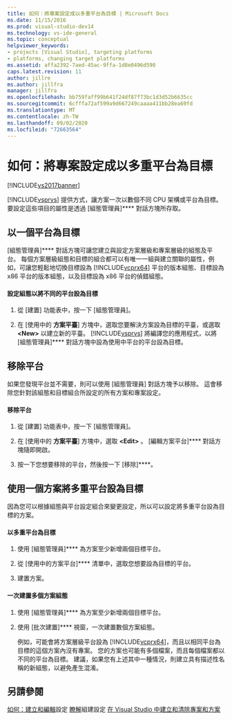 ```yaml
---
title: 如何：將專案設定成以多重平台為目標 | Microsoft Docs
ms.date: 11/15/2016
ms.prod: visual-studio-dev14
ms.technology: vs-ide-general
ms.topic: conceptual
helpviewer_keywords:
- projects [Visual Studio], targeting platforms
- platforms, changing target platforms
ms.assetid: affa2392-7aed-45ac-9ffa-1d8e0496d590
caps.latest.revision: 11
author: jillre
ms.author: jillfra
manager: jillfra
ms.openlocfilehash: bb759faff99b641f24df87f73bc1d3d52b6635cc
ms.sourcegitcommit: 6cfffa72af599a9d667249caaaa411bb28ea69fd
ms.translationtype: MT
ms.contentlocale: zh-TW
ms.lasthandoff: 09/02/2020
ms.locfileid: "72663564"
---
```

# <a name="how-to-configure-projects-to-target-multiple-platforms"></a>如何：將專案設定成以多重平台為目標
[!INCLUDE[vs2017banner](../includes/vs2017banner.md)]

[!INCLUDE[vsprvs](../includes/vsprvs-md.md)] 提供方式，讓方案一次以數個不同 CPU 架構或平台為目標。 要設定這些項目的屬性是透過 [組態管理員]**** 對話方塊所存取。

## <a name="targeting-a-platform"></a>以一個平台為目標
 [組態管理員]**** 對話方塊可讓您建立與設定方案層級和專案層級的組態及平台。 每個方案層級組態和目標的組合都可以有唯一一組與建立關聯的屬性，例如，可讓您輕鬆地切換目標設為 [!INCLUDE[vcprx64](../includes/vcprx64-md.md)] 平台的版本組態、目標設為 x86 平台的版本組態，以及目標設為 x86 平台的偵錯組態。

#### <a name="to-set-your-configuration-to-target-a-different-platform"></a>設定組態以將不同的平台設為目標

1. 從 [建置] 功能表中，按一下 [組態管理員]。

2. 在 [使用中的 **方案平臺**] 方塊中，選取您要解決方案設為目標的平臺，或選取 **\<New>** 以建立新的平臺。 [!INCLUDE[vsprvs](../includes/vsprvs-md.md)] 將編譯您的應用程式，以將 [組態管理員]**** 對話方塊中設為使用中平台的平台設為目標。

## <a name="removing-a-platform"></a>移除平台
 如果您發現平台並不需要，則可以使用 [組態管理員] 對話方塊予以移除。 這會移除您針對該組態和目標組合所設定的所有方案和專案設定。

#### <a name="to-remove-a-platform"></a>移除平台

1. 從 [建置] 功能表中，按一下 [組態管理員]。

2. 在 [使用中的 **方案平臺**] 方塊中，選取 **\<Edit>** 。 [編輯方案平台]**** 對話方塊隨即開啟。

3. 按一下您想要移除的平台，然後按一下 [移除]****。

## <a name="targeting-multiple-platforms-with-one-solution"></a>使用一個方案將多重平台設為目標
 因為您可以根據組態與平台設定組合來變更設定，所以可以設定將多重平台設為目標的方案。

#### <a name="to-target-multiple-platforms"></a>以多重平台為目標

1. 使用 [組態管理員]**** 為方案至少新增兩個目標平台。

2. 從 [使用中的方案平台]**** 清單中，選取您想要設為目標的平台。

3. 建置方案。

#### <a name="to-build-multiple-solution-configurations-at-once"></a>一次建置多個方案組態

1. 使用 [組態管理員]**** 為方案至少新增兩個目標平台。

2. 使用 [批次建置]**** 視窗，一次建置數個方案組態。

   例如，可能會將方案層級平台設為 [!INCLUDE[vcprx64](../includes/vcprx64-md.md)]，而且以相同平台為目標的這個方案內沒有專案。 您的方案也可能有多個檔案，而且每個檔案都以不同的平台為目標。 建議，如果您有上述其中一種情況，則建立具有描述性名稱的新組態，以避免產生混淆。

## <a name="see-also"></a>另請參閱
 [如何：建立和編輯](../ide/how-to-create-and-edit-configurations.md)設定 [瞭解](../ide/understanding-build-configurations.md)組建設定 [在 Visual Studio 中建立和清除專案和方案](../ide/building-and-cleaning-projects-and-solutions-in-visual-studio.md)
